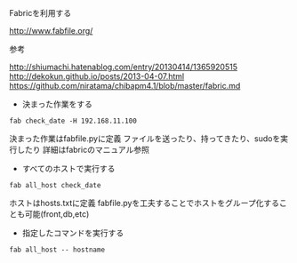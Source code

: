 Fabricを利用する

http://www.fabfile.org/

参考

http://shiumachi.hatenablog.com/entry/20130414/1365920515 
http://dekokun.github.io/posts/2013-04-07.html 
https://github.com/niratama/chibapm4.1/blob/master/fabric.md 

* 決まった作業をする

```
fab check_date -H 192.168.11.100
```

決まった作業はfabfile.pyに定義
ファイルを送ったり、持ってきたり、sudoを実行したり
詳細はfabricのマニュアル参照

* すべてのホストで実行する

```
fab all_host check_date
```

ホストはhosts.txtに定義
fabfile.pyを工夫することでホストをグループ化することも可能(front,db,etc)

* 指定したコマンドを実行する

```
fab all_host -- hostname
```
